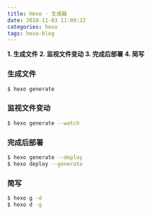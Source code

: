```yaml
---
title: Hexo · 生成器
date: 2018-11-03 11:09:22
categories: hexo
tags: hexo-blog
---
```


**1. 生成文件**
**2. 监视文件变动**
**3. 完成后部署**
**4. 简写**

<!-- more -->

### 生成文件
```bash
$ hexo generate
```

### 监视文件变动
```bash
$ hexo generate --watch
```

### 完成后部署
```bash
$ hexo generate --deploy
$ hexo deploy --generate
```

### 简写
```bash
$ hexo g -d
$ hexo d -g
```
